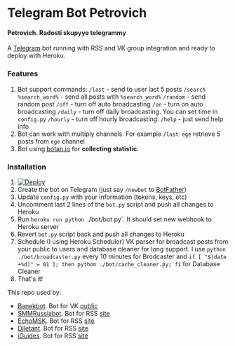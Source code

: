 # Telegram Bot Petrovich
#### Petrovich. Radosti skupyye telegrammy
A [Telegram](https://telegram.org/) bot running with RSS and VK group integration and ready to deploy with Heroku.

### Features
1. Bot support commands:
`/last` - send to user last 5 posts 
`/search %search_word%` - send all posts with `%search_word%`
`/random` - send random post
`/off` - turn off auto broadcasting
`/on` - turn on auto broadcasting
`/daily` - turn off daily broadcasting. You can set time in `config.py`
`/hourly` - turn off hourly broadcasting.
`/help` - just send help info
2. Bot can work with multiply channels. For example `/last ege` retrieve 5 posts from `ege` channel
3. Bot using [botan.io](http://botan.io) for **collecting statistic**.

### Installation
1. [![Deploy](https://www.herokucdn.com/deploy/button.svg)](https://heroku.com/deploy?template=https://github.com/vizigin/petrovich)
2. Create the bot on Telegram (just say `/newbot` to [BotFather](https://core.telegram.org/bots#botfather))
3. Update `config.py` with your information (tokens, keys, etc)
4. Uncomment last 2 lines of the `bot.py` script and push all changes to Heroku
5. Run `heroku run python `./bot/bot.py`. It should set new webhook to Heroku server
6. Revert `bot.py` script back and push all changes to Heroku
7. Schedule (I using Heroku Scheduler) VK parser for broadcast posts from your public to users and database cleaner for long support. I use `python ./bot/broadcaster.py` every 10 minutes for Brodcaster and `if [ "$(date +%d)" = 01 ]; then python ./bot/cache_cleaner.py; fi` for Database Cleaner
8. That's it!

This repo used by: 
* [Banekbot](http://telegram.me/banekbot). Bot for VK [public](https://vk.com/baneks)
* [SMMRussiabot](http://telegram.me/smmrussiabot). Bot for RSS [site](http://siliconrus.com)
* [EchoMSK](https://telegram.me/echom_bot). Bot for RSS [site](http://echo.msk.ru/)
* [Diletant](https://telegram.me/diletant_bot). Bot for RSS [site](http://diletant.media/)
* [iGuides](https://telegram.me/iGuidesBot). Bot for RSS [site](iguides.ru)